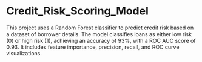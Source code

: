 # Credit_Risk_Scoring_Model
This project uses a Random Forest classifier to predict credit risk based on a dataset of borrower details. The model classifies loans as either low risk (0) or high risk (1), achieving an accuracy of 93%, with a ROC AUC score of 0.93. It includes feature importance, precision, recall, and ROC curve visualizations.
